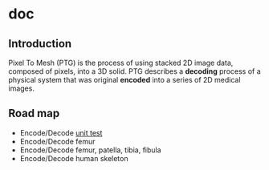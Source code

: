 # doc

## Introduction

Pixel To Mesh (PTG) is the process of using stacked 2D image data, composed of pixels, into a 3D solid.  PTG describes a **decoding** process of a physical system that was original **encoded** into a series of 2D medical images.  

## Road map

* Encode/Decode [unit test](unit-test.md)
* Encode/Decode femur
* Encode/Decode femur, patella, tibia, fibula
* Encode/Decode human skeleton
